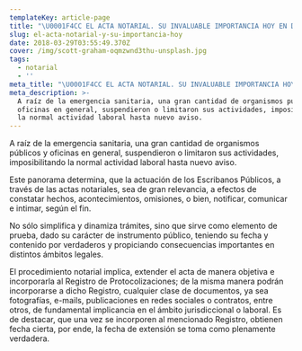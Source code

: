 ```yaml
---
templateKey: article-page
title: "\U0001F4CC EL ACTA NOTARIAL. SU INVALUABLE IMPORTANCIA HOY EN DÍA. \U0001F4C4 ✍\U0001F3FC"
slug: el-acta-notarial-y-su-importancia-hoy
date: 2018-03-29T03:55:49.370Z
cover: /img/scott-graham-oqmzwnd3thu-unsplash.jpg
tags:
  - notarial
  - ''
meta_title: "\U0001F4CC EL ACTA NOTARIAL. SU INVALUABLE IMPORTANCIA HOY EN DÍA. \U0001F4C4 ✍\U0001F3FC"
meta_description: >-
  A raíz de la emergencia sanitaria, una gran cantidad de organismos públicos y
  oficinas en general, suspendieron o limitaron sus actividades, imposibilitando
  la normal actividad laboral hasta nuevo aviso.
---
```

A raíz de la emergencia sanitaria, una gran cantidad de organismos públicos y oficinas en general, suspendieron o limitaron sus actividades, imposibilitando la normal actividad laboral hasta nuevo aviso.

Este panorama determina, que la actuación de los Escribanos Públicos, a través de las actas notariales, sea de gran relevancia, a efectos de constatar hechos, acontecimientos, omisiones, o bien, notificar, comunicar e intimar, según el fin.

No sólo simplifica y dinamiza trámites, sino que sirve como elemento de prueba, dado su carácter de instrumento público, teniendo su fecha y contenido por verdaderos y propiciando consecuencias importantes en distintos ámbitos legales.

El procedimiento notarial implica, extender el acta de manera objetiva e incorporarla al Registro de Protocolizaciones; de la misma manera podrán incorporarse a dicho Registro, cualquier clase de documentos, ya sea fotografías, e-mails, publicaciones en redes sociales o contratos, entre otros, de fundamental implicancia en el ámbito jurisdiccional o laboral. Es de destacar, que una vez se incorporen al mencionado Registro, obtienen fecha cierta, por ende, la fecha de extensión se toma como plenamente verdadera.
